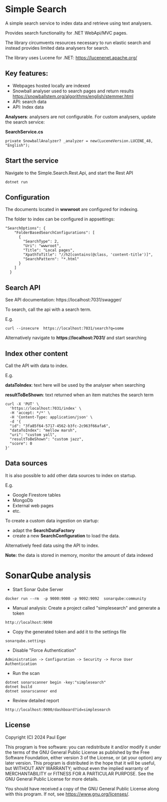 # Simple Search

A simple search service to index data and retrieve using text analysers.

Provides search functionality for .NET WebApi/MVC pages.

The library circumvents resources necessary to run elastic search and instead provides limited data analysers for search.

The library uses Lucene for .NET:
https://lucenenet.apache.org/

## Key features:
- Webpages hosted locally are indexed
- Snowball analyser used to search pages and return results
https://snowballstem.org/algorithms/english/stemmer.html
- API: search data
- API: Index data 

**Analysers**: analysers are not configurable. For custom analysers, update the search service:

**SearchService.cs**
```
private SnowballAnalyzer? _analyzer = new(LuceneVersion.LUCENE_48, "English");
```

## Start the service
Navigate to the Simple.Search.Rest.Api, and start the Rest API

```
dotnet run
```

## Configuration
The documents located in **wwwroot** are configured for indexing.

The folder to index can be configured in appsettings:

```
"SearchOptions": {
    "FolderBasedSearchConfigurations": [
      {
        "SearchType": 2,
        "Uri": "wwwroot",
        "Title": "Local pages",
        "XpathToTitle": "//h2[contains(@class, 'content-title')]",
        "SearchPattern": "*.html"
      }
    ]
  }
```

## Search API

See API documentation:
https://localhost:7031/swagger/


To search, call the api with a search term.

E.g.

```
curl --insecure  https://localhost:7031/search?q=some
```

Alternatively navigate to **https://localhost:7031/** and start searching

## Index other content

Call the API with data to index.

E.g.

**dataToIndex**: text here will be used by the analyser when searching

**resultToBeShown**: text returned when an item matches the search term

```
curl -X 'PUT' \
  'https://localhost:7031/index' \
  -H 'accept: */*' \
  -H 'Content-Type: application/json' \
  -d '{
  "id": "3fa85f64-5717-4562-b3fc-2c963f66afa6",
  "dataToIndex": "mellow marsh",
  "uri": "custom yall",
  "resultToBeShown": "custom jazz",
  "score": 0
}'
```

## Data sources

It is also possible to add other data sources to index on startup.

E.g.
- Google Firestore tables
- MongoDb
- External web pages
- etc.

To create a custom data ingestion on startup:

- adapt the **SearchDataFactory** 
- create a new **SearchConfiguration** to load the data.



Alternatively feed data using the API to index.

**Note:** the data is stored in memory, monitor the amount of data indexed



# SonarQube analysis

- Start Sonar Qube Server

```
docker run --rm  -p 9000:9000 -p 9092:9092  sonarqube:community
```

- Manual analysis: Create a project called "simplesearch" and generate a token

```
http://localhost:9090
```

- Copy the generated token and add it to the settings file

```
sonarqube.settings
```

- Disable "Force Authentication"

```
Administration -> Configuration -> Security -> Force User Authentication
```

- Run the scan

```
dotnet sonarscanner begin -key:"simplesearch"
dotnet build
dotnet sonarscanner end
```

- Review detailed report
```
http://localhost:9000/dashboard?id=simplesearch
```

## License

Copyright (C) 2024  Paul Eger

This program is free software: you can redistribute it and/or modify
it under the terms of the GNU General Public License as published by
the Free Software Foundation, either version 3 of the License, or
(at your option) any later version.
This program is distributed in the hope that it will be useful,
but WITHOUT ANY WARRANTY; without even the implied warranty of
MERCHANTABILITY or FITNESS FOR A PARTICULAR PURPOSE.  See the
GNU General Public License for more details.

You should have received a copy of the GNU General Public License
along with this program.  If not, see <https://www.gnu.org/licenses/>.
